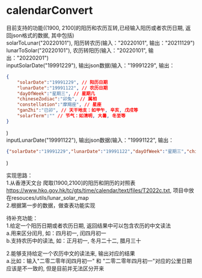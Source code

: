 # calendarConvert
目前支持的功能((1900, 2100]的阳历和农历互转,已经输入阳历或者农历日期, 返回json格式的数据, 其中包括)<br/>
solarToLunar("20220101"), 阳历转农历(输入："20220101", 输出："20211129")<br/>
lunarToSolar("20220101"), 农历转阳历(输入："20220101", 输出："20220201")<br/>
inputSolarDate("19991229"), 输出json数据(输入："19991229", 输出：
```json
{
    "solarDate":"19991229", // 阳历日期
    "lunarDate":"19991122", // 农历日期
    "dayOfWeek":"星期三", // 星期几
    "chineseZodiac":"卯兔", // 属相
    "constellation":"摩羯座", // 星座
    "ganZhi":"已卯", // 天干地支：如甲午, 辛亥, 戊戌等
    "solarTerm":"" // 节气：如清明, 大暑, 冬至等
}
```
)<br/>
inputLunarDate("19991122"), 输出json数据(输入："19991122", 输出：
```json
{"solarDate":"19991229","lunarDate":"19991122","dayOfWeek":"星期三","chineseZodiac":"卯兔","constellation":"摩羯座","ganZhi":"已卯","solarTerm":""}
```
)<br/>

实现思路：<br/>
1.从香港天文台 爬取(1900,2100]的阳历和阴历的对照表 https://www.hko.gov.hk/tc/gts/time/calendar/text/files/T2022c.txt, 项目中放在resouces/utils/lunar_solar_map<br/>
2.根据第一步的数据，做查表功能实现<br/>

待补充功能：<br/>
1.给定一个阳历日期或者农历日期, 返回结果中可以包含农历的中文读法<br/>
  a.用来区分闰月, 如：四月初一, 闰四月初一<br/>
  b.支持农历中的读法, 如：正月初一, 冬月二十二, 腊月三十<br/>
  
2.能够支持给定一个农历中文的读法来, 输出对应的结果<br/>
  a.比如：输入"二零二零年闰四月初一" 和 "二零二零年四月初一"对应的公里日期应该是不一致的, 但是目前并无法区分开来<br/>
